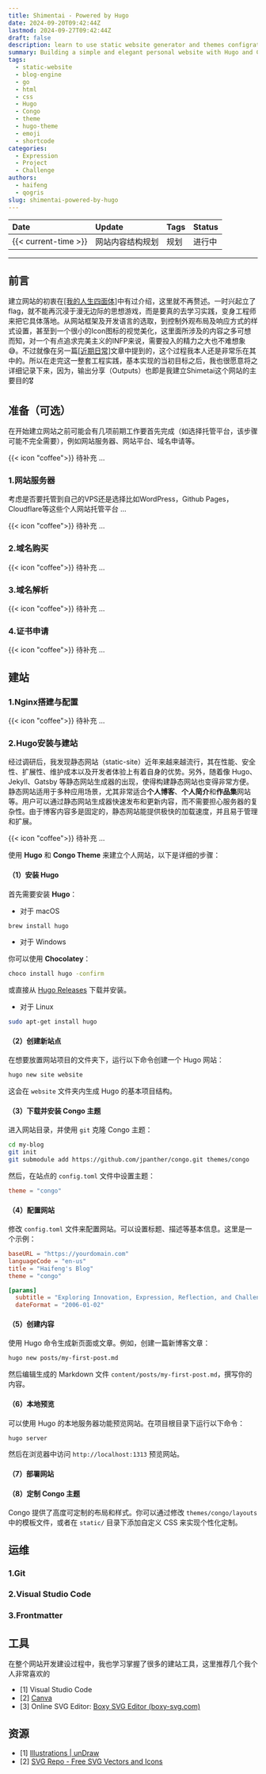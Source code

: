```yaml
---
title: Shimentai - Powered by Hugo
date: 2024-09-20T09:42:44Z
lastmod: 2024-09-27T09:42:44Z
draft: false
description: learn to use static website generator and themes configration
summary: Building a simple and elegant personal website with Hugo and Congo.
tags:
  - static-website
  - blog-engine
  - go
  - html
  - css
  - Hugo
  - Congo
  - theme
  - hugo-theme
  - emoji
  - shortcode
categories:
  - Expression
  - Project
  - Challenge
authors:
  - haifeng
  - qogris
slug: shimentai-powered-by-hugo
---
```


| Date | Update | Tags | Status |
|:----|:----|:-----|:-----|
| {{< current-time >}} | 网站内容结构规划 | 规划 | 进行中 |

---

## 前言

建立网站的初衷在[[我的人生四面体]](/content/posts/about-shimentai/index.md)中有过介绍，这里就不再赘述。一时兴起立了flag，就不能再沉浸于漫无边际的思想游戏，而是要真的去学习实践，变身工程师来把它具体落地。从网站框架及开发语言的选取，到控制外观布局及响应方式的样式设置，甚至到一个很小的Icon图标的视觉美化，这里面所涉及的内容之多可想而知，对一个有点追求完美主义的INFP来说，需要投入的精力之大也不难想象:sweat_smile:。不过就像在另一篇[[近期日常]](/content/posts/2024-09-26-近期日常/index.md)文章中提到的，这个过程我本人还是非常乐在其中的。所以在走完这一整套工程实践，基本实现的当初目标之后，我也很愿意将之详细记录下来，因为，输出分享（Outputs）也即是我建立Shimetai这个网站的主要目的:medal_military:

## 准备（可选）

在开始建立网站之前可能会有几项前期工作要首先完成（如选择托管平台，该步骤可能不完全需要），例如网站服务器、网站平台、域名申请等。

{{< icon "coffee">}} 待补充 ...

### 1.网站服务器

考虑是否要托管到自己的VPS还是选择比如WordPress，Github Pages，Cloudflare等这些个人网站托管平台 ...

{{< icon "coffee">}} 待补充 ...

### 2.域名购买

{{< icon "coffee">}} 待补充 ...

### 3.域名解析

{{< icon "coffee">}} 待补充 ...

### 4.证书申请

{{< icon "coffee">}} 待补充 ...

## 建站

### 1.Nginx搭建与配置

{{< icon "coffee">}} 待补充 ...

### 2.Hugo安装与建站

经过调研后，我发现静态网站（static-site）近年来越来越流行，其在性能、安全性、扩展性、维护成本以及开发者体验上有着自身的优势。另外，随着像 Hugo、Jekyll、Gatsby 等静态网站生成器的出现，使得构建静态网站也变得非常方便。静态网站适用于多种应用场景，尤其非常适合**个人博客**、**个人简介**和**作品集**网站等。用户可以通过静态网站生成器快速发布和更新内容，而不需要担心服务器的复杂性。由于博客内容多是固定的，静态网站能提供极快的加载速度，并且易于管理和扩展。

{{< icon "coffee">}} 待补充 ...

使用 **Hugo** 和 **Congo Theme** 来建立个人网站，以下是详细的步骤：

#### （1）安装 Hugo

首先需要安装 **Hugo**：

- 对于 macOS

```bash
brew install hugo
```

- 对于 Windows

你可以使用 **Chocolatey**：

```bash
choco install hugo -confirm
```

或直接从 [Hugo Releases](https://github.com/gohugoio/hugo/releases) 下载并安装。

- 对于 Linux

```bash
sudo apt-get install hugo
```

#### （2）创建新站点

在想要放置网站项目的文件夹下，运行以下命令创建一个 Hugo 网站：

```bash
hugo new site website
```

这会在 `website` 文件夹内生成 Hugo 的基本项目结构。

#### （3）下载并安装 Congo 主题

进入网站目录，并使用 `git` 克隆 Congo 主题：

```bash
cd my-blog
git init
git submodule add https://github.com/jpanther/congo.git themes/congo
```

然后，在站点的 `config.toml` 文件中设置主题：

```toml
theme = "congo"
```

#### （4）配置网站

修改 `config.toml` 文件来配置网站。可以设置标题、描述等基本信息。这里是一个示例：

```toml
baseURL = "https://yourdomain.com"
languageCode = "en-us"
title = "Haifeng's Blog"
theme = "congo"

[params]
  subtitle = "Exploring Innovation, Expression, Reflection, and Challenge"
  dateFormat = "2006-01-02"
```

#### （5）创建内容

使用 Hugo 命令生成新页面或文章。例如，创建一篇新博客文章：

```bash
hugo new posts/my-first-post.md
```

然后编辑生成的 Markdown 文件 `content/posts/my-first-post.md`，撰写你的内容。

#### （6）本地预览

可以使用 Hugo 的本地服务器功能预览网站。在项目根目录下运行以下命令：

```bash
hugo server
```

然后在浏览器中访问 `http://localhost:1313` 预览网站。

#### （7）部署网站

#### （8）定制 Congo 主题

Congo 提供了高度可定制的布局和样式。你可以通过修改 `themes/congo/layouts` 中的模板文件，或者在 `static/` 目录下添加自定义 CSS 来实现个性化定制。

## 运维

### 1.Git

### 2.Visual Studio Code

### 3.Frontmatter

## 工具

在整个网站开发建设过程中，我也学习掌握了很多的建站工具，这里推荐几个我个人非常喜欢的

- [1] Visual Studio Code
- [2] [Canva](https://www.canva.com/)
- [3] Online SVG Editor: [Boxy SVG Editor (boxy-svg.com)](https://boxy-svg.com/)

## 资源

- [1] [Illustrations | unDraw](https://undraw.co/illustrations)
- [2] [SVG Repo - Free SVG Vectors and Icons](https://www.svgrepo.com/)
